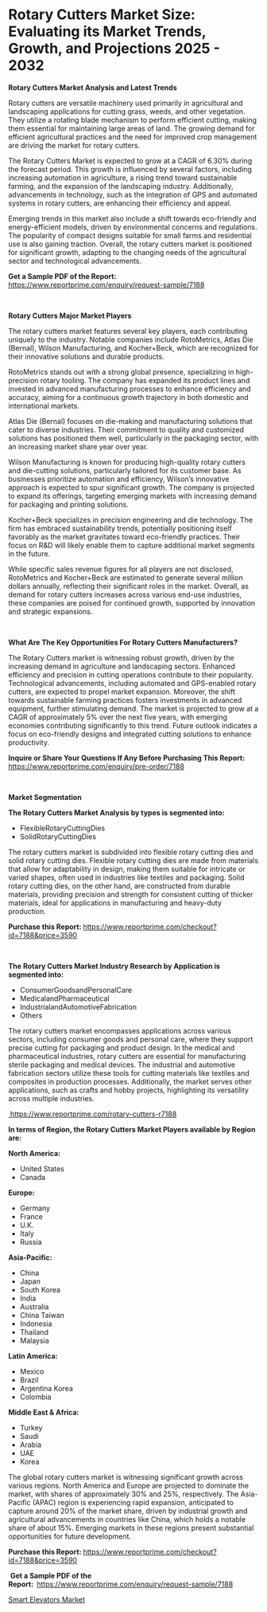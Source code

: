 <p><h1>Rotary Cutters Market Size: Evaluating its Market Trends, Growth, and Projections 2025 - 2032</h1></p><p><strong>Rotary Cutters Market Analysis and Latest Trends</strong></p>
<p><p>Rotary cutters are versatile machinery used primarily in agricultural and landscaping applications for cutting grass, weeds, and other vegetation. They utilize a rotating blade mechanism to perform efficient cutting, making them essential for maintaining large areas of land. The growing demand for efficient agricultural practices and the need for improved crop management are driving the market for rotary cutters.</p><p>The Rotary Cutters Market is expected to grow at a CAGR of 6.30% during the forecast period. This growth is influenced by several factors, including increasing automation in agriculture, a rising trend toward sustainable farming, and the expansion of the landscaping industry. Additionally, advancements in technology, such as the integration of GPS and automated systems in rotary cutters, are enhancing their efficiency and appeal.</p><p>Emerging trends in this market also include a shift towards eco-friendly and energy-efficient models, driven by environmental concerns and regulations. The popularity of compact designs suitable for small farms and residential use is also gaining traction. Overall, the rotary cutters market is positioned for significant growth, adapting to the changing needs of the agricultural sector and technological advancements.</p></p>
<p><strong>Get a Sample PDF of the Report:&nbsp;</strong> <a href="https://www.reportprime.com/enquiry/request-sample/7188?utm_campaign=3007&utm_medium=2&utm_source=Github&utm_content=ia&utm_term=19032025&utm_id=rotary-cutters">https://www.reportprime.com/enquiry/request-sample/7188</a></p>
<p>&nbsp;</p>
<p><strong>Rotary Cutters Major Market Players</strong></p>
<p><p>The rotary cutters market features several key players, each contributing uniquely to the industry. Notable companies include RotoMetrics, Atlas Die (Bernal), Wilson Manufacturing, and Kocher+Beck, which are recognized for their innovative solutions and durable products.</p><p>RotoMetrics stands out with a strong global presence, specializing in high-precision rotary tooling. The company has expanded its product lines and invested in advanced manufacturing processes to enhance efficiency and accuracy, aiming for a continuous growth trajectory in both domestic and international markets.</p><p>Atlas Die (Bernal) focuses on die-making and manufacturing solutions that cater to diverse industries. Their commitment to quality and customized solutions has positioned them well, particularly in the packaging sector, with an increasing market share year over year.</p><p>Wilson Manufacturing is known for producing high-quality rotary cutters and die-cutting solutions, particularly tailored for its customer base. As businesses prioritize automation and efficiency, Wilson’s innovative approach is expected to spur significant growth. The company is projected to expand its offerings, targeting emerging markets with increasing demand for packaging and printing solutions.</p><p>Kocher+Beck specializes in precision engineering and die technology. The firm has embraced sustainability trends, potentially positioning itself favorably as the market gravitates toward eco-friendly practices. Their focus on R&D will likely enable them to capture additional market segments in the future.</p><p>While specific sales revenue figures for all players are not disclosed, RotoMetrics and Kocher+Beck are estimated to generate several million dollars annually, reflecting their significant roles in the market. Overall, as demand for rotary cutters increases across various end-use industries, these companies are poised for continued growth, supported by innovation and strategic expansions.</p></p>
<p>&nbsp;</p>
<p><strong>What Are The Key Opportunities For Rotary Cutters Manufacturers?</strong></p>
<p><p>The Rotary Cutters market is witnessing robust growth, driven by the increasing demand in agriculture and landscaping sectors. Enhanced efficiency and precision in cutting operations contribute to their popularity. Technological advancements, including automated and GPS-enabled rotary cutters, are expected to propel market expansion. Moreover, the shift towards sustainable farming practices fosters investments in advanced equipment, further stimulating demand. The market is projected to grow at a CAGR of approximately 5% over the next five years, with emerging economies contributing significantly to this trend. Future outlook indicates a focus on eco-friendly designs and integrated cutting solutions to enhance productivity.</p></p>
<p><strong>Inquire or Share Your Questions If Any Before Purchasing This Report:</strong> <a href="https://www.reportprime.com/enquiry/pre-order/7188?utm_campaign=3007&utm_medium=2&utm_source=Github&utm_content=ia&utm_term=19032025&utm_id=rotary-cutters">https://www.reportprime.com/enquiry/pre-order/7188</a></p>
<p>&nbsp;</p>
<p><strong>Market Segmentation</strong></p>
<p><strong>The Rotary Cutters Market Analysis by types is segmented into:</strong></p>
<p><ul><li>FlexibleRotaryCuttingDies</li><li>SolidRotaryCuttingDies</li></ul></p>
<p><p>The rotary cutters market is subdivided into flexible rotary cutting dies and solid rotary cutting dies. Flexible rotary cutting dies are made from materials that allow for adaptability in design, making them suitable for intricate or varied shapes, often used in industries like textiles and packaging. Solid rotary cutting dies, on the other hand, are constructed from durable materials, providing precision and strength for consistent cutting of thicker materials, ideal for applications in manufacturing and heavy-duty production.</p></p>
<p><strong>Purchase this Report:&nbsp;</strong><a href="https://www.reportprime.com/checkout?id=7188&price=3590&utm_campaign=3007&utm_medium=2&utm_source=Github&utm_content=ia&utm_term=19032025&utm_id=rotary-cutters">https://www.reportprime.com/checkout?id=7188&price=3590</a></p>
<p>&nbsp;</p>
<p><strong>The Rotary Cutters Market Industry Research by Application is segmented into:</strong></p>
<p><ul><li>ConsumerGoodsandPersonalCare</li><li>MedicalandPharmaceutical</li><li>IndustrialandAutomotiveFabrication</li><li>Others</li></ul></p>
<p><p>The rotary cutters market encompasses applications across various sectors, including consumer goods and personal care, where they support precise cutting for packaging and product design. In the medical and pharmaceutical industries, rotary cutters are essential for manufacturing sterile packaging and medical devices. The industrial and automotive fabrication sectors utilize these tools for cutting materials like textiles and composites in production processes. Additionally, the market serves other applications, such as crafts and hobby projects, highlighting its versatility across multiple industries.</p></p>
<p><a href="https://www.reportprime.com/rotary-cutters-r7188?utm_campaign=3007&utm_medium=2&utm_source=Github&utm_content=ia&utm_term=19032025&utm_id=rotary-cutters">&nbsp;https://www.reportprime.com/rotary-cutters-r7188</a></p>
<p><strong>In terms of Region, the Rotary Cutters Market Players available by Region are:</strong></p>
<p>
    <p> <strong> North America: </strong>
        <ul>
            <li>United States</li>
            <li>Canada</li>
        </ul>
        </p> 
    <p> <strong> Europe: </strong>
        <ul>
            <li>Germany</li>
            <li>France</li>
            <li>U.K.</li>
            <li>Italy</li>
            <li>Russia</li>
        </ul>
        </p> 
    <p> <strong> Asia-Pacific: </strong>
        <ul>
            <li>China</li>
            <li>Japan</li>
            <li>South Korea</li>
            <li>India</li>
            <li>Australia</li>
            <li>China Taiwan</li>
            <li>Indonesia</li>
            <li>Thailand</li>
            <li>Malaysia</li>
        </ul>
        </p> 
    <p> <strong> Latin America: </strong>
        <ul>
            <li>Mexico</li>
            <li>Brazil</li>
            <li>Argentina Korea</li>
            <li>Colombia</li>
        </ul>
        </p> 
    <p> <strong> Middle East & Africa: </strong>
        <ul>
            <li>Turkey</li>
            <li>Saudi</li>
            <li>Arabia</li>
            <li>UAE</li>
            <li>Korea</li>
        </ul>
    </p>
    </p>
<p><p>The global rotary cutters market is witnessing significant growth across various regions. North America and Europe are projected to dominate the market, with shares of approximately 30% and 25%, respectively. The Asia-Pacific (APAC) region is experiencing rapid expansion, anticipated to capture around 20% of the market share, driven by industrial growth and agricultural advancements in countries like China, which holds a notable share of about 15%. Emerging markets in these regions present substantial opportunities for future development.</p></p>
<p><strong>Purchase this Report: </strong><a href="https://www.reportprime.com/checkout?id=7188&price=3590&utm_campaign=3007&utm_medium=2&utm_source=Github&utm_content=ia&utm_term=19032025&utm_id=rotary-cutters">https://www.reportprime.com/checkout?id=7188&price=3590</a></p>
<p>&nbsp;<strong>Get a Sample PDF of the Report:&nbsp;&nbsp;</strong><a href="https://www.reportprime.com/enquiry/request-sample/7188?utm_campaign=3007&utm_medium=2&utm_source=Github&utm_content=ia&utm_term=19032025&utm_id=rotary-cutters">https://www.reportprime.com/enquiry/request-sample/7188</a></p>
<p><strong></strong></p>
<p><p><a href="https://github.com/hamremunazm4/Market-Research-Report-List-1/blob/main/smart-elevators-market.md?utm_campaign=3007&utm_medium=2&utm_source=Github&utm_content=ia&utm_term=19032025&utm_id=rotary-cutters">Smart Elevators Market</a></p></p>